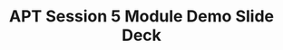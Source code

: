 ---
title: APT Session 5 Module Demo Slide Deck
redirect_to: https://drive.google.com/file/d/17Sk9ek3f79TuolQdnjyHyBxGE6PCWEJj/view?usp=sharing
redirect_from: 
  - /APTModuleDemoSlideDeck
  - /aptmoduledemoslidedeck
---
